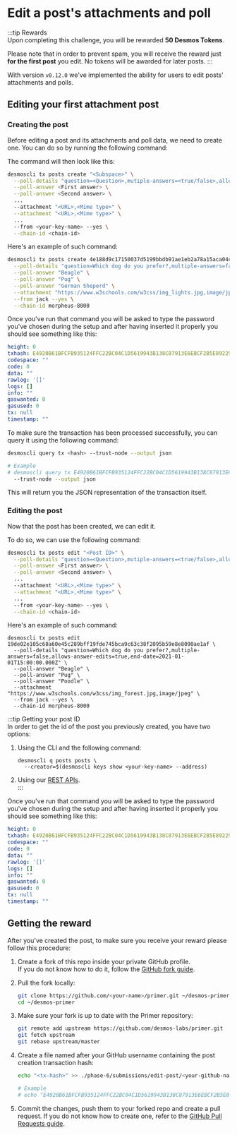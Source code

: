 # Edit a post's attachments and poll
:::tip Rewards  
Upon completing this challenge, you will be rewarded **50 Desmos Tokens**. 
  
Please note that in order to prevent spam, you will receive the reward just **for the first post** you edit. No tokens will be awarded for later posts.
:::

With version `v0.12.0` we've implemented the ability for users to edit posts' attachments and polls. 

## Editing your first attachment post
### Creating the post
Before editing a post and its attachments and poll data, we need to create one. You can do so by running the following command:

The command will then look like this: 

```bash
desmoscli tx posts create "<Subspace>" \
  --poll-details "question=<Question>,mutiple-answers=<true/false>,allows-answer-edits=<true/false>,end-date=<Poll ending date>" \
  --poll-answer <First answer> \
  --poll-answer <Second answer> \
  ...
  --attachment "<URL>,<Mime type>" \
  --attachment "<URL>,<Mime type>" \
  ...
  --from <your-key-name> --yes \
  --chain-id <chain-id>
```

Here's an example of such command: 

```bash
desmoscli tx posts create 4e188d9c17150037d5199bbdb91ae1eb2a78a15aca04cb35530cccb81494b36e \
  --poll-details "question=Which dog do you prefer?,multiple-answers=false,allows-answer-edits=true,end-date=2021-01-01T15:00:00.000Z" \
  --poll-answer "Beagle" \
  --poll-answer "Pug" \
  --poll-answer "German Sheperd" \
  --attachment "https://www.w3schools.com/w3css/img_lights.jpg,image/jpeg" \
  --from jack --yes \
  --chain-id morpheus-8000
```

Once you've run that command you will be asked to type the password you've chosen during the setup and after having inserted it properly you should see something like this: 

```yml
height: 0
txhash: E4920B61BFCFB935124FFC22BC04C1D5619943B138C87913E6EBCF2B5E892290
codespace: ""
code: 0
data: ""
rawlog: '[]'
logs: []
info: ""
gaswanted: 0
gasused: 0
tx: null
timestamp: ""
```

To make sure the transaction has been processed successfully, you can query it using the following command: 

```bash
desmoscli query tx <hash> --trust-node --output json

# Example
# desmoscli query tx E4920B61BFCFB935124FFC22BC04C1D5619943B138C87913E6EBCF2B5E892290 \
  --trust-node --output json
``` 

This will return you the JSON representation of the transaction itself.

### Editing the post
Now that the post has been created, we can edit it.

To do so, we can use the following command: 

```bash
desmoscli tx posts edit "<Post ID>" \
  --poll-details "question=<Question>,mutiple-answers=<true/false>,allows-answer-edits=<true/false>,end-date=<Poll ending date>" \
  --poll-answer <First answer> \
  --poll-answer <Second answer> \
  ...
  --attachment "<URL>,<Mime type>" \
  --attachment "<URL>,<Mime type>" \
  ...
  --from <your-key-name> --yes \
  --chain-id <chain-id>
```

Here's an example of such command: 

```shell
desmoscli tx posts edit 19de02e105c68a60e45c289bff19fde745bca9c63c38f2095b59e8e8090ae1af \
  --poll-details "question=Which dog do you prefer?,multiple-answers=false,allows-answer-edits=true,end-date=2021-01-01T15:00:00.000Z" \
  --poll-answer "Beagle" \
  --poll-answer "Pug" \
  --poll-answer "Poodle" \
  --attachment "https://www.w3schools.com/w3css/img_forest.jpg,image/jpeg" \
  --from jack --yes \
  --chain-id morpheus-8000
```

:::tip Getting your post ID  
In order to get the id of the post you previously created, you have two options: 

1. Using the CLI and the following command:    
   ```shell
   desmoscli q posts posts \
     --creator=$(desmoscli keys show <your-key-name> --address)
   ```
   
2. Using our [REST APIs](http://lcd.morpheus.desmos.network:1317/posts).  
:::

Once you've run that command you will be asked to type the password you've chosen during the setup and after having inserted it properly you should see something like this: 

```yml
height: 0
txhash: E4920B61BFCFB935124FFC22BC04C1D5619943B138C87913E6EBCF2B5E892290
codespace: ""
code: 0
data: ""
rawlog: '[]'
logs: []
info: ""
gaswanted: 0
gasused: 0
tx: null
timestamp: ""
```

## Getting the reward 
After you've created the post, to make sure you receive your reward please follow this procedure: 

1. Create a fork of this repo inside your private GitHub profile.  
   If you do not know how to do it, follow the [GitHub fork guide](https://help.github.com/en/github/getting-started-with-github/fork-a-repo).

2. Pull the fork locally:  
   ```bash
   git clone https://github.com/<your-name>/primer.git ~/desmos-primer
   cd ~/desmos-primer
   ```
   
3. Make sure your fork is up to date with the Primer repository:  
   ```bash
   git remote add upstream https://github.com/desmos-labs/primer.git
   git fetch upstream
   git rebase upstream/master
   ```

4. Create a file named after your GitHub username containing the post creation transaction hash:  
   ```bash
   echo "<tx-hash>" >> ./phase-6/submissions/edit-post/<your-github-name>
   
   # Example
   # echo "E4920B61BFCFB935124FFC22BC04C1D5619943B138C87913E6EBCF2B5E892290" >> ./phase-6/submissions/edit-post/RiccardoM
   ```

5. Commit the changes, push them to your forked repo and create a pull request. If you do not know how to create one, refer to the [GitHub Pull Requests guide](https://help.github.com/en/github/collaborating-with-issues-and-pull-requests/creating-a-pull-request).
